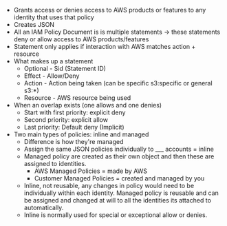 - Grants access or denies access to AWS products or features to any identity that uses that policy
- Creates JSON
- All an IAM Policy Document is is multiple statements -> these statements deny or allow access to AWS products/features
- Statement only applies if interaction with AWS matches action + resource
- What makes up a statement
	- Optional - Sid (Statement ID)
	- Effect - Allow/Deny
	- Action - Action being taken (can be specific s3:specific or general s3:*)
	- Resource - AWS resource being used
- When an overlap exists (one allows and one denies)
	- Start with first priority: explicit deny
	- Second priority: explicit allow
	- Last priority: Default deny (Implicit)
- Two main types of policies: inline and managed
	- Difference is how they're managed
	- Assign the same JSON policies individually to ___ accounts = inline
	- Managed policy are created as their own object and then these are assigned to identities.
		- AWS Managed Policies = made by AWS
		- Customer Managed Policies = created and managed by you
	- Inline, not reusable, any changes in policy would need to be individually within each identity. Managed policy is reusable and can be assigned and changed at will to all the identities its attached to automatically.
	- Inline is normally used for special or exceptional allow or denies.